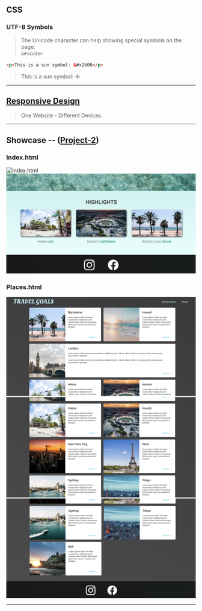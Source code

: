 ## CSS
### UTF-8 Symbols
> The Unicode character can help showing special symbols on the page. <br/>
> `&#<code>`

```html
<p>This is a sun symbol: &#x2600</p>
```

> <p>This is a sun symbol: &#x2600</p>
---

## [Responsive Design](https://www.smashingmagazine.com/2011/01/guidelines-for-responsive-web-design/)
> One Website - Different Devices.

---

## Showcase -- ([Project-2](/Code_Snippets/Project-2))
### Index.html
<img alt="index.html" src="/Code_Snippets/Project-2/showcase/index.png" />
<img alt="index.html" src="/Code_Snippets/Project-2/showcase/index_1.png" />

### Places.html
<img alt="places.html" src="/Code_Snippets/Project-2/showcase/places.png" />
<img alt="places.html" src="/Code_Snippets/Project-2/showcase/places_1.png" />
<img alt="places.html" src="/Code_Snippets/Project-2/showcase/places_2.png" />

---
